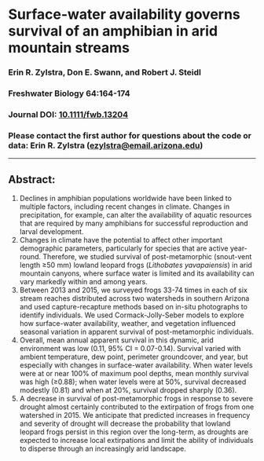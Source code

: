 # Surface-water availability governs survival of an amphibian in arid mountain streams

### Erin R. Zylstra, Don E. Swann, and Robert J. Steidl

### Freshwater Biology 64:164-174 

### Journal DOI: [10.1111/fwb.13204](https://onlinelibrary.wiley.com/doi/10.1111/fwb.13204)

### Please contact the first author for questions about the code or data: Erin R. Zylstra (ezylstra@email.arizona.edu)
_____________________________________________________________________________

## Abstract:
1. Declines in amphibian populations worldwide have been linked to multiple factors, including recent changes in climate. Changes in precipitation, for example, can alter the availability of aquatic resources that are required by many amphibians for successful reproduction and larval development.  
2. Changes in climate have the potential to affect other important demographic parameters, particularly for species that are active year-round. Therefore, we studied survival of post-metamorphic (snout-vent length ≥50 mm) lowland leopard frogs (*Lithobates yavapaiensis*) in arid mountain canyons, where surface water is limited and its availability can vary markedly within and among years.  
3. Between 2013 and 2015, we surveyed frogs 33-74 times in each of six stream reaches distributed across two watersheds in southern Arizona and used capture-recapture methods based on in-situ photographs to identify individuals. We used Cormack-Jolly-Seber models to explore how surface-water availability, weather, and vegetation influenced seasonal variation in apparent survival of post-metamorphic individuals.  
4. Overall, mean annual apparent survival in this dynamic, arid environment was low (0.11, 95% CI = 0.07-0.14). Survival varied with ambient temperature, dew point, perimeter groundcover, and year, but especially with changes in surface-water availability. When water levels were at or near 100% of maximum pool depths, mean monthly survival was high (≥0.88); when water levels were at 50%, survival decreased modestly (0.81) and when at 20%, survival dropped sharply (0.36).  
5. A decrease in survival of post-metamorphic frogs in response to severe drought almost certainly contributed to the extirpation of frogs from one watershed in 2015. We anticipate that predicted increases in frequency and severity of drought will decrease the probability that lowland leopard frogs persist in this region over the long-term, as droughts are expected to increase local extirpations and limit the ability of individuals to disperse through an increasingly arid landscape.  


